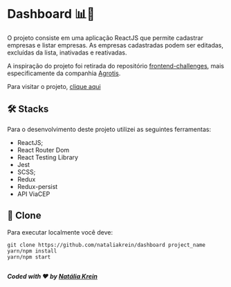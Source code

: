 # Dashboard 📊📌 

O projeto consiste em uma aplicação ReactJS que permite cadastrar empresas e listar empresas. As empresas cadastradas podem ser editadas, excluídas da lista, inativadas e reativadas.

A inspiração do projeto foi retirada do repositório <a href="https://github.com/felipefialho/frontend-challenges">frontend-challenges</a>, mais especificamente da companhia <a href="https://github.com/agrotis-io/desafio-front">Agrotis</a>.

Para visitar o projeto, <a href="https://myreadsproject.netlify.app/">clique aqui</a>

## 🛠 Stacks
Para o desenvolvimento deste projeto utilizei as seguintes ferramentas:
<ul>
  <li>ReactJS;</li>
  <li>React Router Dom</li>
  <li>React Testing Library</li>
  <li>Jest</li>
  <li>SCSS;</li>
  <li>Redux</li>
  <li>Redux-persist</li>
  <li>API ViaCEP</li>
</ul> 

## 💾 Clone
Para executar localmente você deve:
```
git clone https://github.com/nataliakrein/dashboard project_name
yarn/npm install
yarn/npm start
```

## 
##### Coded with ❤ by <a href="https://github.com/nataliakrein/">Natália Krein</a>
